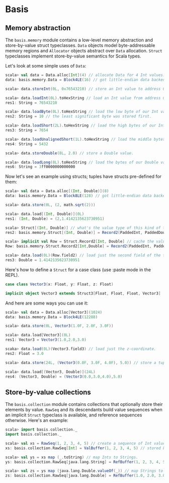 Basis
=====

Memory abstraction
------------------

The `basis.memory` module contains a low-level memory abstraction and store-by-value struct typeclasses. `Data` objects model byte-addressable memory regions and `Allocator` objects abstract over `Data` allocation. `Struct` typeclasses implement store-by-value semantics for Scala types.

Let's look at some simple uses of `Data`:

```scala
scala> val data = Data.alloc[Int](4) // allocate Data for 4 Int values.
data: basis.memory.Data = Block4LE(16) // got little-endian data backed by an Int array.

scala> data.storeInt(0L, 0x76543210) // store an Int value to address 0.

scala> data.loadInt(0L).toHexString // load an Int value from address 0.
res1: String = 76543210

scala> data.loadByte(0L).toHexString // load the low byte of our Int value.
res2: String = 10 // the least significant byte was stored first.

scala> data.loadShort(2L).toHexString // load the high bytes of our Int value.
res3: String = 7654

scala> data.loadUnalignedShort(1L).toHexString // load the middle bytes of our Int value.
res4: String = 5432

scala> data.storeDouble(8L, 2.0) // store a Double value.

scala> data.loadLong(8L).toHexString // load the bytes of our Double value.
res6: String = 3ff0000000000000
```

Now let's see an example using structs; tuples have structs pre-defined for them:

```scala
scala> val data = Data.alloc[(Int, Double)](8)
data: basis.memory.Data = Block8LE(128) // got little-endian data backed by a Long array.

scala> data.store(0L, (2, math.sqrt(2)))

scala> data.load[(Int, Double)](0L)
res1: (Int, Double) = (2,1.4142135623730951)

scala> Struct[(Int, Double)] // what's the value type of this kind of tuple?
res2: basis.memory.Struct[(Int, Double)] = Record2(PaddedInt, PaddedDouble)

scala> implicit val Row = Struct.Record2[Int, Double] // cache the value type.
Row: basis.memory.Struct.Record2[Int,Double] = Record2(PaddedInt, PaddedDouble)

scala> data.load(0L)(Row.field2) // load just the second field of the tuple.
res3: Double = 1.4142135623730951
```

Here's how to define a `Struct` for a case class (use :paste mode in the REPL).

```scala
case class Vector3(x: Float, y: Float, z: Float)

implicit object Vector3 extends Struct3[Float, Float, Float, Vector3]
```

And here are some ways you can use it:

```scala
scala> val data = Data.alloc[Vector3](1024)
data: basis.memory.Data = Block4LE(12288)

scala> data.store(0L, Vector3(1.0F, 2.0F, 3.0F))

scala> data.load[Vector3](0L)
res1: Vector3 = Vector3(1.0,2.0,3.0)

scaka> data.load(0L)(Vector3.field3) // load just the z-coordinate.
res2: Float = 3.0

scala> data.store(24L, (Vector3(0.0F, 3.0F, 4.0F), 5.0)) // store a tuple of a vector and a norm.

scala> data.load[(Vector3, Double)](24L)
res4: (Vector3, Double) = (Vector3(0.0,3.0,4.0),5.0)
```

Store-by-value collections
--------------------------

The `basis.collection` module contains collections that optionally store their elements by value. `RawSeq` and its descendants build value sequences when an implicit `Struct` typeclass is available, and reference sequences otherwise. Here's an example:

```scala
scala> import basis.collection._
import basis.collection._

scala> val xs = RawSeq(1, 2, 3, 4, 5) // create a sequence of Int values.
xs: basis.collection.RawSeq[Int] = ValBuffer(1, 2, 3, 4, 5) // stored by-value.

scala> val ys = xs map (_.toString) // map Ints to Strings.
ys: basis.collection.RawSeq[java.lang.String] = RefBuffer(1, 2, 3, 4, 5) // stored by reference.

scala> val zs = ys map (java.lang.Double.valueOf(_)) // map Strings to Doubles.
zs: basis.collection.RawSeq[java.lang.Double] = RefBuffer(1.0, 2.0, 3.0, 4.0, 5.0) // stored by value again.
```
